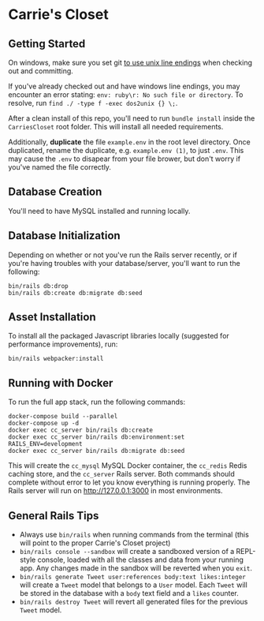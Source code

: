 # Carrie's Closet

## Getting Started
On windows, make sure you set git [to use unix line endings](https://docs.github.com/en/github/using-git/configuring-git-to-handle-line-endings) 
when checking out and committing. 

If you've already checked out and have windows line endings, you may encounter
an error stating: `env: ruby\r: No such file or directory`. To resolve, run
`find ./ -type f -exec dos2unix {} \;`.

After a clean install of this repo, you'll need to run `bundle install` inside 
the `CarriesCloset` root folder. This will install all needed requirements.
  
Additionally, **duplicate** the file `example.env` in the root level directory. 
Once duplicated, rename the duplicate, e.g. `example.env (1)`, to just `.env`. 
This may cause the `.env` to disapear from your file brower, but don't worry 
if you've named the file correctly.

## Database Creation
You'll need to have MySQL installed and running locally.

## Database Initialization
Depending on whether or not you've run the Rails server recently, or if you're 
  having troubles with your database/server, you'll want to run the following:
```shell
bin/rails db:drop
bin/rails db:create db:migrate db:seed
```

## Asset Installation
To install all the packaged Javascript libraries locally (suggested for 
performance improvements), run:
```shell
bin/rails webpacker:install
```

## Running with Docker
To run the full app stack, run the following commands:
```shell
docker-compose build --parallel
docker-compose up -d
docker exec cc_server bin/rails db:create
docker exec cc_server bin/rails db:environment:set RAILS_ENV=development
docker exec cc_server bin/rails db:migrate db:seed
```

This will create the `cc_mysql` MySQL Docker container, the `cc_redis` Redis
caching store, and the `cc_server` Rails server. Both commands should complete
without error to let you know everything is running properly. The Rails server
will run on http://127.0.0.1:3000 in most environments.

## General Rails Tips
- Always use `bin/rails` when running commands from the terminal (this will 
  point to the proper Carrie's Closet project)
- `bin/rails console --sandbox` will create a sandboxed version of a REPL-style 
  console, loaded with all the classes and data from your running app. Any 
  changes made in the sandbox will be reverted when you `exit`.
- `bin/rails generate Tweet user:references body:text likes:integer` will 
  create a `Tweet` model that belongs to a `User` model. Each `Tweet` will be 
  stored in the database with a `body` text field and a `likes` counter.
- `bin/rails destroy Tweet` will revert all generated files for the previous
  `Tweet` model.
